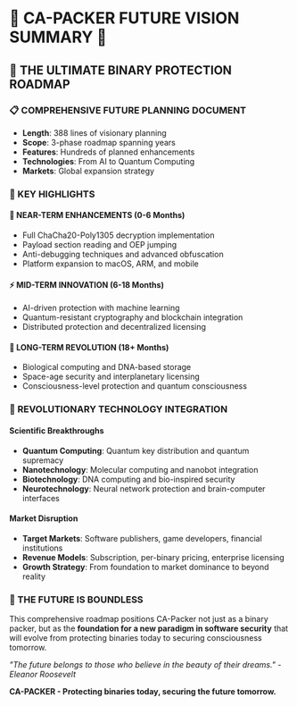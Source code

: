 # 🌟 CA-PACKER FUTURE VISION SUMMARY 🌟

## 🚀 THE ULTIMATE BINARY PROTECTION ROADMAP

### 📋 COMPREHENSIVE FUTURE PLANNING DOCUMENT
- **Length**: 388 lines of visionary planning
- **Scope**: 3-phase roadmap spanning years
- **Features**: Hundreds of planned enhancements
- **Technologies**: From AI to Quantum Computing
- **Markets**: Global expansion strategy

### 🎯 KEY HIGHLIGHTS

#### 🔧 NEAR-TERM ENHANCEMENTS (0-6 Months)
- Full ChaCha20-Poly1305 decryption implementation
- Payload section reading and OEP jumping
- Anti-debugging techniques and advanced obfuscation
- Platform expansion to macOS, ARM, and mobile

#### ⚡ MID-TERM INNOVATION (6-18 Months)
- AI-driven protection with machine learning
- Quantum-resistant cryptography and blockchain integration
- Distributed protection and decentralized licensing

#### 🚀 LONG-TERM REVOLUTION (18+ Months)
- Biological computing and DNA-based storage
- Space-age security and interplanetary licensing
- Consciousness-level protection and quantum consciousness

### 🌟 REVOLUTIONARY TECHNOLOGY INTEGRATION

#### Scientific Breakthroughs
- **Quantum Computing**: Quantum key distribution and quantum supremacy
- **Nanotechnology**: Molecular computing and nanobot integration
- **Biotechnology**: DNA computing and bio-inspired security
- **Neurotechnology**: Neural network protection and brain-computer interfaces

#### Market Disruption
- **Target Markets**: Software publishers, game developers, financial institutions
- **Revenue Models**: Subscription, per-binary pricing, enterprise licensing
- **Growth Strategy**: From foundation to market dominance to beyond reality

### 🎉 THE FUTURE IS BOUNDLESS

This comprehensive roadmap positions CA-Packer not just as a binary packer, but as the **foundation for a new paradigm in software security** that will evolve from protecting binaries today to securing consciousness tomorrow.

*"The future belongs to those who believe in the beauty of their dreams." - Eleanor Roosevelt*

**CA-PACKER - Protecting binaries today, securing the future tomorrow.**